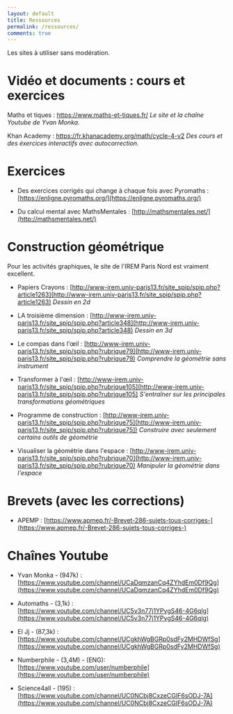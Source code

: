 ```yaml
---
layout: default
title: Ressources
permalink: /ressources/
comments: true
---
```


Les sites à utiliser sans modération.

# Vidéo et documents : cours et exercices

Maths et tiques : https://www.maths-et-tiques.fr/
*Le site et la chaîne Youtube de Yvan Monka.*

Khan Academy  : https://fr.khanacademy.org/math/cycle-4-v2
*Des cours et des éxercices interactifs avec autocorrection.*

# Exercices 

* Des exercices corrigés qui change à chaque fois avec Pyromaths : [https://enligne.pyromaths.org/](https://enligne.pyromaths.org/)

* Du calcul mental avec MathsMentales : [http://mathsmentales.net/](http://mathsmentales.net/)

# Construction géométrique

Pour les activités graphiques, le site de l'IREM Paris Nord est vraiment excellent.

* Papiers Crayons : [http://www-irem.univ-paris13.fr/site_spip/spip.php?article1263](http://www-irem.univ-paris13.fr/site_spip/spip.php?article1263)
*Dessin en 2d*

* LA troisième dimension : [http://www-irem.univ-paris13.fr/site_spip/spip.php?article348](http://www-irem.univ-paris13.fr/site_spip/spip.php?article348)
*Dessin en 3d*

* Le compas dans l'œil : [http://www-irem.univ-paris13.fr/site_spip/spip.php?rubrique79](http://www-irem.univ-paris13.fr/site_spip/spip.php?rubrique79)
*Comprendre la géométrie sans instrument*

* Transformer à l'œil : [http://www-irem.univ-paris13.fr/site_spip/spip.php?rubrique105](http://www-irem.univ-paris13.fr/site_spip/spip.php?rubrique105]
*S'entraîner sur les principales transformations géométriques* 

* Programme de construction : [http://www-irem.univ-paris13.fr/site_spip/spip.php?rubrique75](http://www-irem.univ-paris13.fr/site_spip/spip.php?rubrique75])
*Construire avec seulement certains outils de géométrie*

* Visualiser la géométrie dans l'espace : [http://www-irem.univ-paris13.fr/site_spip/spip.php?rubrique70](http://www-irem.univ-paris13.fr/site_spip/spip.php?rubrique70)
*Manipuler la géométrie dans l'espace*

# Brevets (avec les corrections)

* APEMP : [https://www.apmep.fr/-Brevet-286-sujets-tous-corriges-](https://www.apmep.fr/-Brevet-286-sujets-tous-corriges-)

# Chaînes Youtube

* Yvan Monka - (947k) : [https://www.youtube.com/channel/UCaDqmzanCq4ZYhdEm0Df9Qg](https://www.youtube.com/channel/UCaDqmzanCq4ZYhdEm0Df9Qg)

* Automaths - (3,1k) : [https://www.youtube.com/channel/UC5v3n77j1YPvgS46-4G6qlg](https://www.youtube.com/channel/UC5v3n77j1YPvgS46-4G6qlg)

* El Jj - (87,3k) : [https://www.youtube.com/channel/UCgkhWgBGRp0sdFy2MHDWfSg](https://www.youtube.com/channel/UCgkhWgBGRp0sdFy2MHDWfSg)

* Numberphile - (3,4M) - (ENG): [https://www.youtube.com/user/numberphile](https://www.youtube.com/user/numberphile)

* Science4all - (195) : [https://www.youtube.com/channel/UC0NCbj8CxzeCGIF6sODJ-7A](https://www.youtube.com/channel/UC0NCbj8CxzeCGIF6sODJ-7A)
